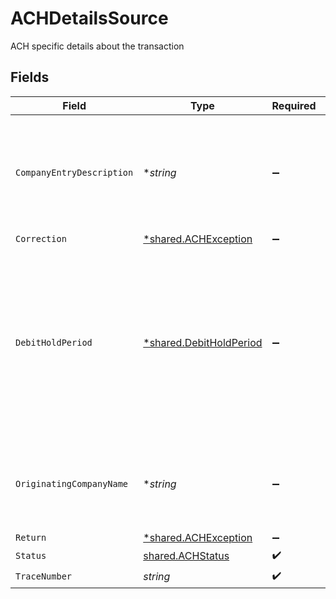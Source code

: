 # ACHDetailsSource

ACH specific details about the transaction


## Fields

| Field                                                                                                                                       | Type                                                                                                                                        | Required                                                                                                                                    | Description                                                                                                                                 | Example                                                                                                                                     |
| ------------------------------------------------------------------------------------------------------------------------------------------- | ------------------------------------------------------------------------------------------------------------------------------------------- | ------------------------------------------------------------------------------------------------------------------------------------------- | ------------------------------------------------------------------------------------------------------------------------------------------- | ------------------------------------------------------------------------------------------------------------------------------------------- |
| `CompanyEntryDescription`                                                                                                                   | **string*                                                                                                                                   | :heavy_minus_sign:                                                                                                                          | An optional override of the default NACHA Company Entry Description for a transfer.                                                         | Gym Dues                                                                                                                                    |
| `Correction`                                                                                                                                | [*shared.ACHException](../../../pkg/models/shared/achexception.md)                                                                          | :heavy_minus_sign:                                                                                                                          | N/A                                                                                                                                         |                                                                                                                                             |
| `DebitHoldPeriod`                                                                                                                           | [*shared.DebitHoldPeriod](../../../pkg/models/shared/debitholdperiod.md)                                                                    | :heavy_minus_sign:                                                                                                                          | An optional override of your default ACH hold period in banking days. The hold period must be longer than or equal to your default setting. | 2-days                                                                                                                                      |
| `OriginatingCompanyName`                                                                                                                    | **string*                                                                                                                                   | :heavy_minus_sign:                                                                                                                          | An optional override of the default NACHA Company Name for a transfer.                                                                      | Whole Body Fit                                                                                                                              |
| `Return`                                                                                                                                    | [*shared.ACHException](../../../pkg/models/shared/achexception.md)                                                                          | :heavy_minus_sign:                                                                                                                          | N/A                                                                                                                                         |                                                                                                                                             |
| `Status`                                                                                                                                    | [shared.ACHStatus](../../../pkg/models/shared/achstatus.md)                                                                                 | :heavy_check_mark:                                                                                                                          | ACH status                                                                                                                                  |                                                                                                                                             |
| `TraceNumber`                                                                                                                               | *string*                                                                                                                                    | :heavy_check_mark:                                                                                                                          | N/A                                                                                                                                         | 124782618117                                                                                                                                |